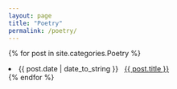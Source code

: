 ```yaml
---
layout: page
title: "Poetry"
permalink: /poetry/
---
```


{% for post in site.categories.Poetry %}
 <li><span>{{ post.date | date_to_string }}</span> &nbsp; <a href="{{ post.url }}">{{ post.title }}</a></li>
{% endfor %}
